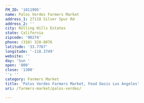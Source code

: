 ```yaml
---
FM_ID: '1011995'
name: Palos Verdes Farmers Market
address_1: 27118 Silver Spur Rd
address_2: ''
city: Rolling Hills Estates
state: California
zipcode: '90274'
phone: (310) 328-8076
latitude: '33.7767'
longitude: '-118.3749'
website: ''
day: 'Sun '
open: '800'
close: '1300'
'': ''
category: Farmers Market
title: 'Palos Verdes Farmers Market, Food Oasis Los Angeles'
uri: /farmers-market/palos-verdes/

---
```


